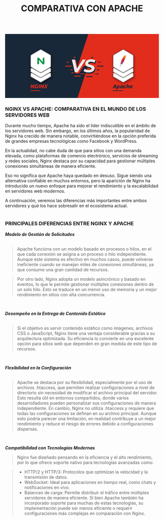 <h1 align="center"> COMPARATIVA CON APACHE </h1>
<br>
<br>

![nginx vs apache](./img/Nginx-vs-Apache.jpg)  

### NGINX VS APACHE: COMPARATIVA EN EL MUNDO DE LOS SERVIDORES WEB  
Durante mucho tiempo, Apache ha sido el líder indiscutible en el ámbito de los servidores web. Sin embargo, en los últimos años, la popularidad de Nginx ha crecido de manera notable, convirtiéndose en la opción preferida de grandes empresas tecnológicas como Facebook y WordPress.

En la actualidad, no cabe duda de que para sitios con una demanda elevada, como plataformas de comercio electrónico, servicios de streaming y redes sociales, Nginx destaca por su capacidad para gestionar múltiples conexiones simultáneas de manera eficiente.

Eso no significa que Apache haya quedado en desuso. Sigue siendo una alternativa confiable en muchos entornos, pero la aparición de Nginx ha introducido un nuevo enfoque para mejorar el rendimiento y la escalabilidad en servidores web modernos.

A continuación, veremos las diferencias más importantes entre ambos servidores y qué los hace sobresalir en el ecosistema actual.  
<br>

### PRINCIPALES DIFERENCIAS ENTRE NGINX Y APACHE  
*__Modelo de Gestión de Solicitudes__*  
<BR>
> Apache funciona con un modelo basado en procesos o hilos, en el que cada conexión se asigna a un proceso o hilo independiente. Aunque este sistema es efectivo en muchos casos, puede volverse ineficiente cuando se manejan miles de conexiones simultáneas, ya que consume una gran cantidad de recursos.

> Por otro lado, Nginx adopta un modelo asincrónico y basado en eventos, lo que le permite gestionar múltiples conexiones dentro de un solo hilo. Esto se traduce en un menor uso de memoria y un mejor rendimiento en sitios con alta concurrencia.
<BR>

*__Desempeño en la Entrega de Contenido Estático__*  
<BR>
> Si el objetivo es servir contenido estático como imágenes, archivos CSS o JavaScript, Nginx tiene una ventaja considerable gracias a su arquitectura optimizada. Su eficiencia lo convierte en una excelente opción para sitios web que dependen en gran medida de este tipo de recursos.
<BR>

*__Flexibilidad en la Configuración__*  
<BR>
> Apache se destaca por su flexibilidad, especialmente por el uso de archivos .htaccess, que permiten realizar configuraciones a nivel de directorio sin necesidad de modificar el archivo principal del servidor. Esto resulta útil en entornos compartidos, donde varios desarrolladores pueden personalizar sus configuraciones de manera independiente.
> En cambio, Nginx no utiliza .htaccess y requiere que todas las configuraciones se definan en su archivo principal. Aunque esto podría parecer una limitación, en realidad contribuye a un mejor rendimiento y reduce el riesgo de errores debido a configuraciones dispersas.
<BR>

*__Compatibilidad con Tecnologías Modernas__* 
<BR>
> Nginx fue diseñado pensando en la eficiencia y el alto rendimiento, por lo que ofrece soporte nativo para tecnologías avanzadas como:

> - HTTP/2 y HTTP/3: Protocolos que optimizan la velocidad y la transmisión de datos.
> - WebSocket: Ideal para aplicaciones en tiempo real, como chats y notificaciones en vivo.
> - Balanceo de carga: Permite distribuir el tráfico entre múltiples servidores de manera eficiente.
>Si bien Apache también ha incorporado soporte para muchas de estas tecnologías, su implementación puede ser menos eficiente o requerir configuraciones más complejas en comparación con Nginx.
